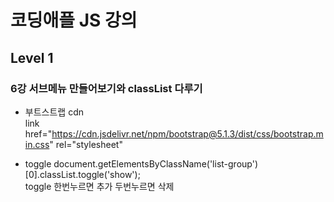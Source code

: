 # 코딩애플 JS 강의
## Level 1 
### 6강 서브메뉴 만들어보기와 classList 다루기

- 부트스트랩 cdn   
link href="https://cdn.jsdelivr.net/npm/bootstrap@5.1.3/dist/css/bootstrap.min.css" rel="stylesheet"   
<script src="https://cdn.jsdelivr.net/npm/bootstrap@5.1.3/dist/js/bootstrap.bundle.min.js"></script>   
   
   
- toggle
document.getElementsByClassName('list-group')[0].classList.toggle('show');   
toggle 한번누르면 추가 두번누르면 삭제


